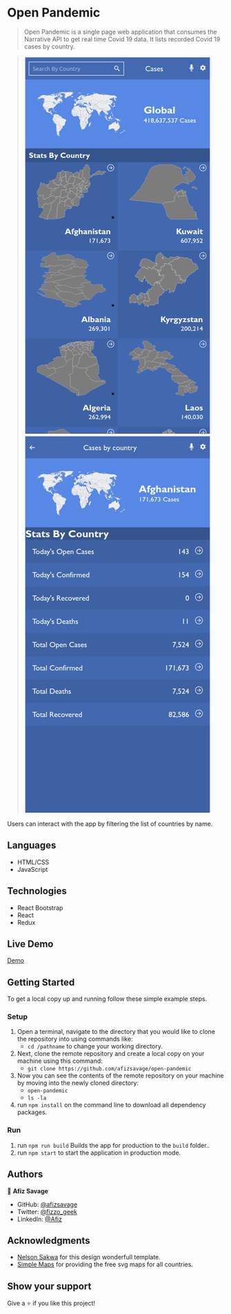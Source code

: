 # Open Pandemic

> Open Pandemic is a single page web application that consumes the Narrative API to get real time Covid 19 data. It lists recorded Covid 19 cases by country.

> ![screenshot](./src/images/app1.png) ![screenshot](./src/images/app2.png)

Users can interact with the app by filtering the list of countries by name.

## Languages

- HTML/CSS
- JavaScript

## Technologies

- React Bootstrap
- React
- Redux

## Live Demo

[Demo](https://spacetravelers-hub.herokuapp.com/)

## Getting Started

To get a local copy up and running follow these simple example steps.

### Setup

1.  Open a terminal, navigate to the directory that you would like to clone the repository into using commands like:
    - `cd /pathname` to change your working directory.
2.  Next, clone the remote repository and create a local copy on your machine using this command:
    - `git clone https://github.com/afizsavage/open-pandemic`
3.  Now you can see the contents of the remote repository on your machine by moving into the newly cloned directory:
    - `open-pandemic`
    - `ls -la`
4.  run `npm install` on the command line to download all dependency packages.

### Run

1. run `npm run build` Builds the app for production to the `build` folder.\.
2. run `npm start` to start the application in production mode.

## Authors

👤 **Afiz Savage**

- GitHub: [@afizsavage](https://github.com/afizsavage)
- Twitter: [@fizzo_geek](https://twitter.com/fizzo_geek)
- LinkedIn: [@Afiz](https://www.linkedin.com/in/afiz-savage-3b91a21ba/)

## Acknowledgments

- [Nelson Sakwa](https://www.behance.net/sakwadesignstudio) for this design wonderfull template.
- [Simple Maps](https://simplemaps.com/) for providing the free svg maps for all countries.

## Show your support

Give a ⭐️ if you like this project!
